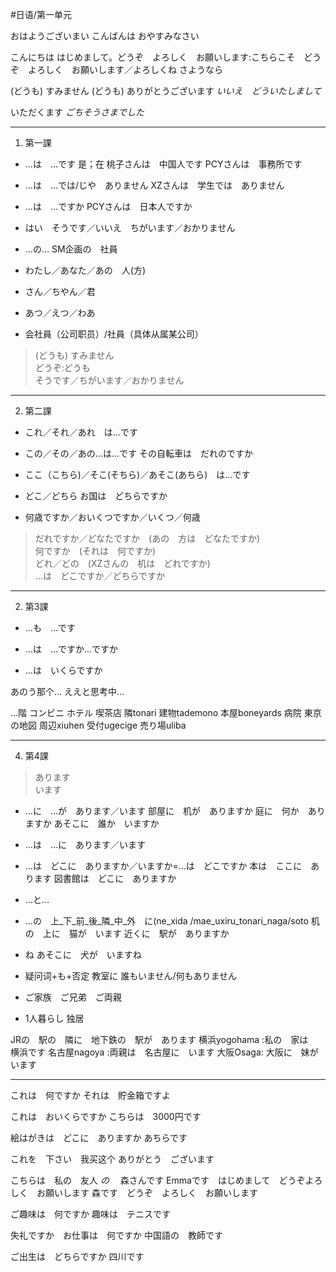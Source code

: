 #日语/第一单元


おはようございまい
こんばんは
おやすみなさい

こんにちは
はじめまして。どうぞ　よろしく　お願いします:こちらこそ　どうぞ　よろしく　お願いします／よろしくね
さようなら

(どうも) すみません
(どうも) ありがとうございます
_いいえ　どういたしまして_

いただくます
_ごちそうさまでした_
- - - -
1. 第一課

* …は　…です 是；在
 桃子さんは　中国人です
PCYさんは　事務所です

* …は　…では/じや　ありません
XZさんは　学生では　ありません

* …は　…ですか
PCYさんは　日本人ですか

* はい　そうです／いいえ　ちがいます／おかりません

* …の…
SM企画の　社員

* わたし／あなた／あの　人(方)

* さん／ちやん／君

* あつ／えつ／わあ

* 会社員（公司职员）/社員（具体从属某公司）

> (どうも) すみません  
> どうぞ:どうも  
> そうです／ちがいます／おかりません  
- - - -
2. 第二課

* これ／それ／あれ　は…です

* この／その／あの…は…です
その自転車は　だれのですか

* ここ（こちら)／そこ(そちら)／あそこ(あちら)　は…です
* どこ／どちら
お国は　どちらですか

* 何歳ですか／おいくつですか／いくつ／何歳

> だれですか／どなたですか　(あの　方は　どなたですか)  
> 何ですか　(それは　何ですか)  
> どれ／どの　(XZさんの　机は　どれですか)  
> …は　どこですか／どちらですか  

- - - -
2. 第3課

* …も　…です

* …は　…ですか…ですか

* …は　いくらですか

あのう那个…
ええと思考中…

…階
コンビニ
ホテル
喫茶店
隣tonari
建物tademono 
本屋boneyards
病院
東京の地図
周辺xiuhen
受付ugecige
売り場uliba
- - - -
4. 第4課

> あります  
> います  

* …に　…が　あります／います
部屋に　机が　ありますか
庭に　何か　ありますか
あそこに　誰か　いますか

* …は　…に　あります／います
* …は　どこに　ありますか／いますか=…は　どこですか
本は　ここに　あります
図書館は　どこに　ありますか

* …と…

* …の　上_下_前_後_隣_中_外　に(ne_xida /mae_uxiru_tonari_naga/soto 
机の　上に　猫が　います
近くに　駅が　ありますか

* ね
あそこに　犬が　いますね

* 疑问词+も+否定
教室に 誰もいません/何もありません

* ご家族　ご兄弟　ご両親

* 1人暮らし 独居

JRの　駅の　隣に　地下鉄の　駅が　あります
横浜yogohama :私の　家は　横浜です
名古屋nagoya :両親は　名古屋に　います
大阪Osaga: 大阪に　妹が　います
- - - -
これは　何ですか
それは　貯金箱ですよ

これは　おいくらですか
こちらは　3000円です

絵はがきは　どこに　ありますか
あちらです

これを　下さい　我买这个
ありがとう　ございます

こちらは　私の　友人 _の_ 　森さんです
Emmaです　はじめまして　どうぞよろしく　お願いします
森です　どうぞ　よろしく　お願いします

ご趣味は　何ですか
趣味は　テニスです

失礼ですか　お仕事は　何ですか
中国語の　教師です

ご出生は　どちらですか
四川です
